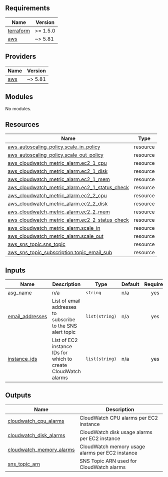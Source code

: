 ## Requirements

| Name | Version |
|------|---------|
| <a name="requirement_terraform"></a> [terraform](#requirement\_terraform) | >= 1.5.0 |
| <a name="requirement_aws"></a> [aws](#requirement\_aws) | ~> 5.81 |

## Providers

| Name | Version |
|------|---------|
| <a name="provider_aws"></a> [aws](#provider\_aws) | ~> 5.81 |

## Modules

No modules.

## Resources

| Name | Type |
|------|------|
| [aws_autoscaling_policy.scale_in_policy](https://registry.terraform.io/providers/hashicorp/aws/latest/docs/resources/autoscaling_policy) | resource |
| [aws_autoscaling_policy.scale_out_policy](https://registry.terraform.io/providers/hashicorp/aws/latest/docs/resources/autoscaling_policy) | resource |
| [aws_cloudwatch_metric_alarm.ec2_1_cpu](https://registry.terraform.io/providers/hashicorp/aws/latest/docs/resources/cloudwatch_metric_alarm) | resource |
| [aws_cloudwatch_metric_alarm.ec2_1_disk](https://registry.terraform.io/providers/hashicorp/aws/latest/docs/resources/cloudwatch_metric_alarm) | resource |
| [aws_cloudwatch_metric_alarm.ec2_1_mem](https://registry.terraform.io/providers/hashicorp/aws/latest/docs/resources/cloudwatch_metric_alarm) | resource |
| [aws_cloudwatch_metric_alarm.ec2_1_status_check](https://registry.terraform.io/providers/hashicorp/aws/latest/docs/resources/cloudwatch_metric_alarm) | resource |
| [aws_cloudwatch_metric_alarm.ec2_2_cpu](https://registry.terraform.io/providers/hashicorp/aws/latest/docs/resources/cloudwatch_metric_alarm) | resource |
| [aws_cloudwatch_metric_alarm.ec2_2_disk](https://registry.terraform.io/providers/hashicorp/aws/latest/docs/resources/cloudwatch_metric_alarm) | resource |
| [aws_cloudwatch_metric_alarm.ec2_2_mem](https://registry.terraform.io/providers/hashicorp/aws/latest/docs/resources/cloudwatch_metric_alarm) | resource |
| [aws_cloudwatch_metric_alarm.ec2_2_status_check](https://registry.terraform.io/providers/hashicorp/aws/latest/docs/resources/cloudwatch_metric_alarm) | resource |
| [aws_cloudwatch_metric_alarm.scale_in](https://registry.terraform.io/providers/hashicorp/aws/latest/docs/resources/cloudwatch_metric_alarm) | resource |
| [aws_cloudwatch_metric_alarm.scale_out](https://registry.terraform.io/providers/hashicorp/aws/latest/docs/resources/cloudwatch_metric_alarm) | resource |
| [aws_sns_topic.sns_topic](https://registry.terraform.io/providers/hashicorp/aws/latest/docs/resources/sns_topic) | resource |
| [aws_sns_topic_subscription.topic_email_sub](https://registry.terraform.io/providers/hashicorp/aws/latest/docs/resources/sns_topic_subscription) | resource |

## Inputs

| Name | Description | Type | Default | Required |
|------|-------------|------|---------|:--------:|
| <a name="input_asg_name"></a> [asg\_name](#input\_asg\_name) | n/a | `string` | n/a | yes |
| <a name="input_email_addresses"></a> [email\_addresses](#input\_email\_addresses) | List of email addresses to subscribe to the SNS alert topic | `list(string)` | n/a | yes |
| <a name="input_instance_ids"></a> [instance\_ids](#input\_instance\_ids) | List of EC2 instance IDs for which to create CloudWatch alarms | `list(string)` | n/a | yes |

## Outputs

| Name | Description |
|------|-------------|
| <a name="output_cloudwatch_cpu_alarms"></a> [cloudwatch\_cpu\_alarms](#output\_cloudwatch\_cpu\_alarms) | CloudWatch CPU alarms per EC2 instance |
| <a name="output_cloudwatch_disk_alarms"></a> [cloudwatch\_disk\_alarms](#output\_cloudwatch\_disk\_alarms) | CloudWatch disk usage alarms per EC2 instance |
| <a name="output_cloudwatch_memory_alarms"></a> [cloudwatch\_memory\_alarms](#output\_cloudwatch\_memory\_alarms) | CloudWatch memory usage alarms per EC2 instance |
| <a name="output_sns_topic_arn"></a> [sns\_topic\_arn](#output\_sns\_topic\_arn) | SNS Topic ARN used for CloudWatch alarms |
